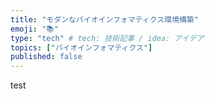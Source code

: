 ```yaml
---
title: "モダンなバイオインフォマティクス環境構築"
emoji: "📚"
type: "tech" # tech: 技術記事 / idea: アイデア
topics: ["バイオインフォマティクス"]
published: false
---
```


test